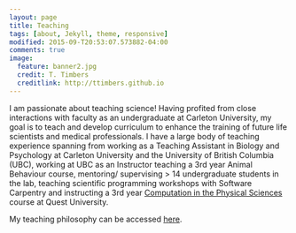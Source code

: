```yaml
---
layout: page
title: Teaching
tags: [about, Jekyll, theme, responsive]
modified: 2015-09-T20:53:07.573882-04:00
comments: true
image:
  feature: banner2.jpg
  credit: T. Timbers
  creditlink: http://ttimbers.github.io
---
```

I am passionate about teaching science! Having profited from close interactions with faculty as an undergraduate at Carleton University, my goal is to teach and develop curriculum to enhance the training of future life scientists and medical professionals.
I have a large body of teaching experience spanning from working as a Teaching Assistant in Biology and Psychology at Carleton University and the University of British Columbia (UBC), working at UBC as an Instructor teaching a 3rd year Animal Behaviour course, mentoring/ supervising > 14 undergraduate students in the lab, teaching scientific programming workshops with Software Carpentry
and instructing a 3rd year [Computation in the Physical Sciences](http://phy3009.github.io/PHY3009-2015/) course at Quest University.

My teaching philosophy can be accessed [here](Timbers_teaching_philosophy.pdf).